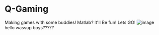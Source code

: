 # Q-Gaming
Making games with some buddies! Matlab? It'll Be fun! Lets GO!
![image](https://user-images.githubusercontent.com/93338081/198684472-2944b542-52c7-4dc8-81ff-699e2c32b351.png)
hello
wassup boys?????
